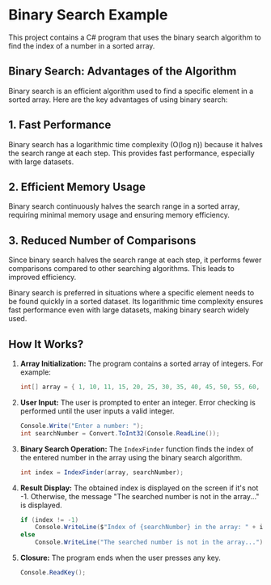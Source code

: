 # Binary Search Example

This project contains a C# program that uses the binary search algorithm to find the index of a number in a sorted array.

## Binary Search: Advantages of the Algorithm

Binary search is an efficient algorithm used to find a specific element in a sorted array. Here are the key advantages of using binary search:

## 1. Fast Performance

Binary search has a logarithmic time complexity (O(log n)) because it halves the search range at each step. This provides fast performance, especially with large datasets.

## 2. Efficient Memory Usage

Binary search continuously halves the search range in a sorted array, requiring minimal memory usage and ensuring memory efficiency.

## 3. Reduced Number of Comparisons

Since binary search halves the search range at each step, it performs fewer comparisons compared to other searching algorithms. This leads to improved efficiency.

Binary search is preferred in situations where a specific element needs to be found quickly in a sorted dataset. Its logarithmic time complexity ensures fast performance even with large datasets, making binary search widely used.

## How It Works?

1. **Array Initialization:** The program contains a sorted array of integers. For example:

    ```csharp
    int[] array = { 1, 10, 11, 15, 20, 25, 30, 35, 40, 45, 50, 55, 60, 65, 70, ... };
    ```

2. **User Input:** The user is prompted to enter an integer. Error checking is performed until the user inputs a valid integer.

    ```csharp
    Console.Write("Enter a number: ");
    int searchNumber = Convert.ToInt32(Console.ReadLine());
    ```

3. **Binary Search Operation:** The `IndexFinder` function finds the index of the entered number in the array using the binary search algorithm.

    ```csharp
    int index = IndexFinder(array, searchNumber);
    ```

4. **Result Display:** The obtained index is displayed on the screen if it's not -1. Otherwise, the message "The searched number is not in the array..." is displayed.

    ```csharp
    if (index != -1)
        Console.WriteLine($"Index of {searchNumber} in the array: " + index);
    else
        Console.WriteLine("The searched number is not in the array...");
    ```

5. **Closure:** The program ends when the user presses any key.

    ```csharp
    Console.ReadKey();
    ```

